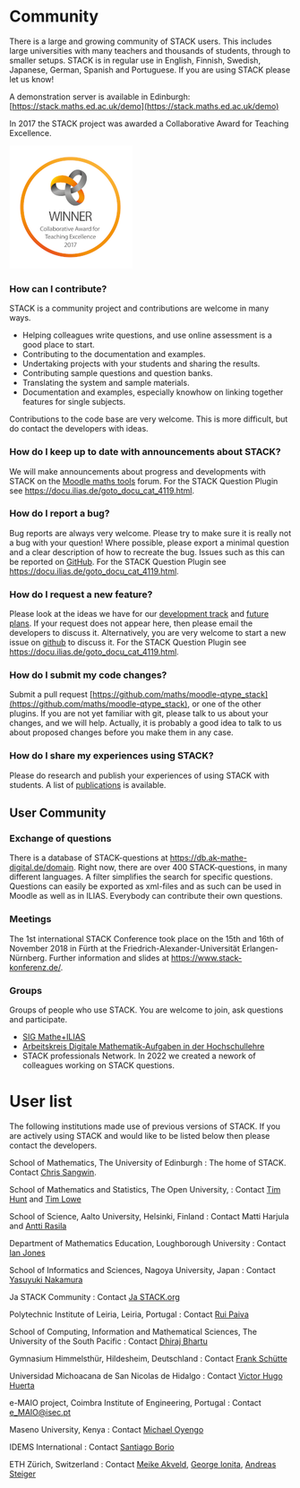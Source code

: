 # Community

There is a large and growing community of STACK users.  This includes large universities with many teachers and thousands of students, through to smaller setups.  STACK is in regular use in English, Finnish, Swedish, Japanese, German, Spanish and Portuguese.  If you are using STACK please let us know!

A demonstration server is available in Edinburgh:  [https://stack.maths.ed.ac.uk/demo](https://stack.maths.ed.ac.uk/demo)

In 2017 the STACK project was awarded a Collaborative Award for Teaching Excellence.

![CATE Logo](../../content/CATE.png)


### How can I contribute?

STACK is a community project and contributions are welcome in many ways.

* Helping colleagues write questions, and use online assessment is a good place to start.
* Contributing to the documentation and examples.
* Undertaking projects with your students and sharing the results.
* Contributing sample questions and question banks.
* Translating the system and sample materials.
* Documentation and examples, especially knowhow on linking together features for single subjects.

Contributions to the code base are very welcome.  This is more difficult, but do contact the developers with ideas.

### How do I keep up to date with announcements about STACK?

We will make announcements about progress and developments with STACK on the [Moodle maths tools](http://moodle.org/mod/forum/view.php?id=752) forum. 
For the STACK Question Plugin see https://docu.ilias.de/goto_docu_cat_4119.html.

### How do I report a bug?

Bug reports are always very welcome.  Please try to make sure it is really not a bug with your question!  Where possible, please export a minimal question and a clear description of how to recreate the bug.  Issues such as this can be reported on [GitHub](http://github.com/maths/moodle-qtype_stack/issues).
For the STACK Question Plugin see https://docu.ilias.de/goto_docu_cat_4119.html.

### How do I request a new feature?

Please look at the ideas we have for our [development track](../Developer/Development_track.md) and [future plans](../Developer/Future_plans.md).  If your request does not appear here, then please email the developers to discuss it.  Alternatively, you are very welcome to start a new issue on [github](http://github.com/maths/moodle-qtype_stack/issues) to discuss it.
For the STACK Question Plugin see https://docu.ilias.de/goto_docu_cat_4119.html.

### How do I submit my code changes?

Submit a pull request [https://github.com/maths/moodle-qtype_stack](https://github.com/maths/moodle-qtype_stack), or one of the other plugins. If you are not yet familiar with git, please talk to us about your changes, and we will help. Actually, it is probably a good idea to talk to us about proposed changes before you make them in any case.

### How do I share my experiences using STACK?

Please do research and publish your experiences of using STACK with students.  A list of [publications](Publications.md) is available.

## User Community

### Exchange of questions
There is a database of STACK-questions at https://db.ak-mathe-digital.de/domain. Right now, there are over 400 STACK-questions, in many different languages. A filter simplifies the search for specific questions. Questions can easily be exported as xml-files and as such can be used in Moodle as well as in ILIAS. Everybody can contribute their own questions. 

### Meetings
The 1st international STACK Conference took place on the 15th and 16th of November 2018 in Fürth at the Friedrich-Alexander-Universität Erlangen-Nürnberg. Further information and slides at https://www.stack-konferenz.de/.

### Groups
Groups of people who use STACK. You are welcome to join, ask questions and participate.
* [SIG Mathe+ILIAS](https://docu.ilias.de/goto.php?target=grp_5183)
* [Arbeitskreis Digitale Mathematik-Aufgaben in der Hochschullehre](http://www.ak-mathe-digital.de)
* STACK professionals Network.  In 2022 we created a nework of colleagues working on STACK questions.

# User list

The following institutions made use of previous versions of STACK.  If you are actively using STACK and would like to be listed below then please contact the developers.

School of Mathematics, The University of Edinburgh
: The home of STACK. Contact [Chris Sangwin](mailto:c.j.sangwin@ed.ac.uk).

School of Mathematics and Statistics, The Open University,
: Contact [Tim Hunt](mailto:t.j.hunt@open.ac.uk) and [Tim Lowe](mailto:tim.lowe@open.ac.uk)

School of Science, Aalto University, Helsinki, Finland
: Contact Matti Harjula and [Antti Rasila](http://math.tkk.fi/en/research/matta/)

Department of Mathematics Education, Loughborough University
: Contact [Ian Jones](mailto:I.Jones@lboro.ac.uk)

School of Informatics and Sciences, Nagoya University, Japan
: Contact [Yasuyuki Nakamura](mailto:nakamura@nagoya-u.jp)

Ja STACK Community
: Contact [Ja STACK.org](http://ja-stack.org/)

Polytechnic Institute of Leiria, Leiria, Portugal
: Contact [Rui Paiva](mailto:rui.paiva@estg.ipleiria.pt)

School of Computing, Information and Mathematical Sciences, The University of the South Pacific
: Contact [Dhiraj Bhartu](mailto:dhiraj.bhartu@usp.ac.fj)

Gymnasium Himmelsthür, Hildesheim, Deutschland
: Contact [Frank Schütte](mailto:fschuett@gymnasium-himmelsthuer.de)

Universidad Michoacana de San Nicolas de Hidalgo
: Contact [Victor Hugo Huerta](mailto:v2hugo@gmail.com)

e-MAIO project, Coimbra Institute of Engineering, Portugal
: Contact [e_MAIO@isec.pt](mailto:e_MAIO@isec.pt)

Maseno University, Kenya
: Contact [Michael Oyengo](mailto:obiero@live.de)

IDEMS International
: Contact [Santiago Borio](mailto:smborio@idems.international)

ETH Zürich, Switzerland
: Contact [Meike Akveld](mailto:meike.akveld@math.ethz.ch), [George Ionita](mailto:georgeionut.ionita@math.ethz.ch), [Andreas Steiger](mailto:andreas.steiger@math.ethz.ch)
